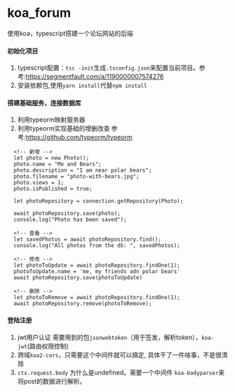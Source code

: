 # koa_forum
使用koa，typescript搭建一个论坛网站的后端

#### 初始化项目
1. typescript配置：`tsc -init`生成`.tsconfig.json`来配置当前项目。参考:https://segmentfault.com/a/1190000007574276
2. 安装依赖包,使用`yarn install`代替`npm install`

#### 搭建基础服务，连接数据库
1. 利用typeorm映射服务器
2. 利用typeorm实现基础的增删改查 参考:https://github.com/typeorm/typeorm
  ```
    <!-- 新增 -->
    let photo = new Photo();
    photo.name = "Me and Bears";
    photo.description = "I am near polar bears";
    photo.filename = "photo-with-bears.jpg";
    photo.views = 1;
    photo.isPublished = true;

    let photoRepository = connection.getRepository(Photo);

    await photoRepository.save(photo);
    console.log("Photo has been saved");

    <!-- 查看 -->
    let savedPhotos = await photoRepository.find();
    console.log("All photos from the db: ", savedPhotos);

    <!-- 修改 -->
    let photoToUpdate = await photoRepository.findOne(1);
    photoToUpdate.name = 'me, my friends adn polar bears'
    await photoRepository.save(photoToUpdate)

    <!-- 删除 -->
    let photoToRemove = await photoRepository.findOne(1);
    await photoRepository.remove(photoToRemove);

  ```

  #### 登陆注册
  1. jwt用户认证
    需要用到的包`jsonwebtoken`（用于签发，解析token），`koa-jwt`(路由权限控制)
  2. 跨域`koa2-cors`，只需要这个中间件就可以搞定, 具体干了一件啥事，不是很清除
  3. `ctx.request.body` 为什么是undefined。需要一个中间件 `koa-bodyparser`来将post的数据进行解析。
